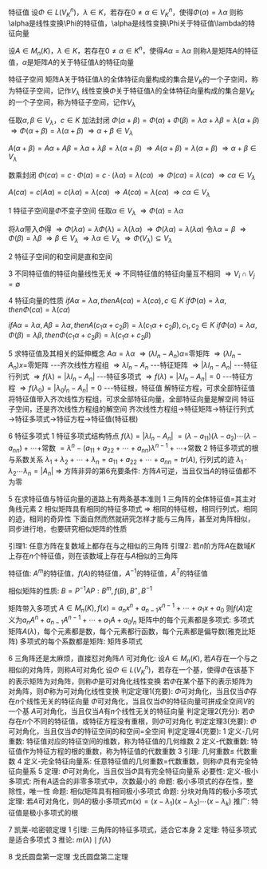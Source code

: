特征值
设$\Phi\in L(V_K^n)，\lambda\in K$，若存在$0\neq\alpha\in V_K^n$，使得$\Phi(\alpha)=\lambda\alpha$
则称\alpha是线性变换\Phi的特征值，\alpha是线性变换\Phi关于特征值\lambda的特征向量

设$A\in M_n(K)，\lambda\in K$，若存在$0\neq\alpha\in K^n$，使得$A\alpha=\lambda\alpha$
则称$\lambda$是矩阵$A$的特征值，$\alpha$是矩阵$A$的关于特征值$\lambda$的特征向量


特征子空间
矩阵A关于特征值$\lambda$的全体特征向量构成的集合是$V_K$的一个子空间，称为特征子空间，记作$V_\lambda$
线性变换$\Phi$关于特征值$\lambda$的全体特征向量构成的集合是$V_K$的一个子空间，称为特征子空间，记作$V_\lambda$

任取$\alpha,\beta\in V_\lambda，c\in K$
加法封闭
$\Phi(\alpha+\beta)=\Phi(\alpha)+\Phi(\beta)=\lambda\alpha+\lambda\beta=\lambda(\alpha+\beta)$
$\Rightarrow \Phi(\alpha+\beta)=\lambda(\alpha+\beta)$
$\Rightarrow \alpha+\beta\in V_\lambda$

$A(\alpha+\beta)=A\alpha+A\beta=\lambda\alpha+\lambda\beta=\lambda(\alpha+\beta)$
$\Rightarrow A(\alpha+\beta)=\lambda(\alpha+\beta)$
$\Rightarrow \alpha+\beta\in V_\lambda$

数乘封闭
$\Phi(c\alpha)=c\cdot\Phi(\alpha)=c\cdot(\lambda\alpha)=\lambda(c\alpha)$
$\Rightarrow \Phi(c\alpha)=\lambda(c\alpha)$
$\Rightarrow c\alpha\in V_\lambda$

$A(c\alpha)=c(A\alpha)=c(\lambda\alpha)=\lambda(c\alpha)$
$\Rightarrow A(c\alpha)=\lambda(c\alpha)$
$\Rightarrow c\alpha\in V_\lambda$

1 特征子空间是$\Phi$不变子空间
任取$\alpha\in V_\lambda$
$\Rightarrow \Phi(\alpha)=\lambda\alpha$

将$\lambda\alpha$带入$\Phi$得
$\Rightarrow \Phi(\lambda\alpha)=\lambda\Phi(\lambda)=\lambda(\lambda\alpha)$
$\Rightarrow \Phi(\lambda\alpha)=\lambda(\lambda\alpha)$
令$\lambda\alpha=\beta$
$\Rightarrow \Phi(\beta)=\lambda\beta$
$\Rightarrow \beta\in V_\lambda$
$\Rightarrow \lambda\alpha\in V_\lambda$
$\Rightarrow \Phi(V_\lambda)\subseteq V_\lambda$

2 特征子空间的和空间是直和空间

3 不同特征值的特征向量线性无关
  $\Rightarrow$ 不同特征值的特征向量互不相同
  $\Rightarrow V_i\cap V_j = \emptyset$

4 特征向量的性质
  $if A\alpha=\lambda\alpha, then A(c\alpha)=\lambda(c\alpha), c\in K$
  $if \Phi(\alpha)=\lambda\alpha, then \Phi(c\alpha)=\lambda(c\alpha)$

  $if A\alpha=\lambda\alpha, A\beta=\lambda\alpha, then A(c_1\alpha+c_2\beta)=\lambda(c_1\alpha+c_2\beta), c_1,c_2\in K$
  $if \Phi(\alpha)=\lambda\alpha, \Phi(\beta)=\lambda\beta, then \Phi(c_1\alpha+c_2\beta)=\lambda(c_1\alpha+c_2\beta)$

5 求特征值及其相关的延伸概念
  $A\alpha=\lambda\alpha$
  $\Rightarrow (\lambda I_n-A_n)\alpha=$零矩阵
  $\Rightarrow (\lambda I_n-A_n)x=$零矩阵  ---齐次线性方程组
  $\Rightarrow \lambda I_n-A_n$ ---特征矩阵 
  $\Rightarrow |\lambda I_n-A_n|$ ---特征行列式
  $\Rightarrow f(\lambda)=|\lambda I_n-A_n|$ ---特征多项式
  $\Rightarrow f(\lambda)=|\lambda I_n-A_n|=0$ ---特征方程
  $\Rightarrow f(\lambda_0)=|\lambda_0 I_n-A_n|=0$ ---特征根，特征值
  解特征方程，可求全部特征值
  将特征值带入齐次线性方程组，可求全部特征向量，全部特征向量是解空间
  特征子空间，还是齐次线性方程组的解空间
  齐次线性方程组$\to$特征矩阵$\to$特征行列式$\to$特征多项式$\to$特征方程$\to$特征值(特征根)

6 特征多项式
  1 特征多项式结构特点
  $f(\lambda)=|\lambda I_n-A_n|$
  $=(\lambda-a_{11})(\lambda-a_{2})\cdots(\lambda-a_{nn})+\cdots+$常数
  $=\lambda^n-(a_{11}+a_{22}+\cdots+a_{nn})\lambda^{n-1}+\cdots+$常数
  2 特征多项式的根与系数关系
  $\lambda_1+\lambda_2+\cdots+\lambda_n=a_{11}+a_{22}+\cdots+a_{nn}=tr(A)$, 行列式的迹
  $\lambda_1\cdot\lambda_2\cdots\lambda_n=|A_n|$
  $\Rightarrow$ 方阵非异的第6充要条件: 方阵$A$可逆，当且仅当$A$的特征值都不为零

5 在求特征值与特征向量的道路上有两条基本准则
  1 三角阵的全体特征值=其主对角线元素
  2 相似矩阵具有相同的特征多项式
    $\Rightarrow$ 相同的特征根，相同行列式，相同的迹，相同的奇异性
  下面自然而然就研究怎样才能与三角阵，甚至对角阵相似，同步进行地，也要研究相似矩阵的性质

  引理1: 任意方阵在复数域上都存在与之相似的三角阵
  引理2: 若$n$阶方阵$A$在数域$K$上存在$n$个特征值，则在该数域上存在与$A$相似的三角阵

  特征值: $A^m$的特征值，$f(A)$的特征值，$A^{-1}$的特征值，$A^T$的特征值

  相似矩阵的性质: $B=P^{-1}AP: B^m, f(B), B^\star, B^{-1}$

  矩阵带入多项式
  $A\in M_n(K), f(x)=a_nx^n+a_{n-1}x^{n-1}+\cdots+a_1x+a_0$
  则$f(A)$定义为$a_nA^n+a_{n-1}A^{n-1}+\cdots+a_1A+a_0I_n$
  矩阵中的每个元素都是多项式: 多项式矩阵$A(\lambda)$，每个元素都是数，每个元素都行函数，每个元素都是偏导数(雅克比矩阵)
  多项式的每个系数都是矩阵: 矩阵多项式

6 三角阵还是太麻烦，直接怼对角阵$\Lambda$
  可对角化:
  设$A\in M_n(K)$, 若$A$存在一个与之相似的对角阵，则称$A$可对角化
  设$\Phi\in L(V_K^n)$，若存在一个基，使得$\Phi$在该基下的表示矩阵为对角阵，则称$\Phi$是可对角化线性变换
                     若$\Phi$在某个基下的表示矩阵为对角阵，则$\Phi$称为可对角化线性变换
  判定定理1(充要): $\Phi$可对角化，当且仅当$\Phi$存在$n$个线性无关的特征向量
                 $\Phi$可对角化，当且仅当$\Phi$的特征向量可拼成全空间$V$的一个基
                 $A$可对角化，当且仅当$A$有$n$个线性无关的特征向量
  判定定理2(充分): 若$\Phi$存在$n$个不同的特征值，或特征方程没有重根，则$\Phi$可对角化
  判定定理3(充要): $\Phi$可对角化，当且仅当$\Phi$的特征空间的和空间$=$全空间
  判定定理4(充要): 
         1 定义-几何重数: 特征值对应的特征空间的维数，称为特征值的几何维数
         2 定义-代数重数: 特征值作为特征方程的根的重数，称为特征值的代数重数
         3 引理: 几何重数$\le$ 代数重数
         4 定义-完全特征向量系: 任意特征值的几何重数=代数重数，则称$\Phi$具有完全特征向量系
         5 定理: $\Phi$可对角化，当且仅当$\Phi$具有完全特征向量系
  必要性: 
     定义-极小多项式: 所有$A$适合的非零多项式中，次数最小的
     命题: 极小多项式的存在性，整除性，唯一性
     命题: 相似矩阵具有相同极小多项式
     命题: 分块对角阵的极小多项式
     定理: 若$A$可对角化，则$A$的极小多项式$m(x)=(x-\lambda_1)(x-\lambda_2)\cdots(x-\lambda_k)$
     推广: 特征值是极小多项式的根

7 凯莱-哈密顿定理
  1 引理: 三角阵的特征多项式，适合它本身
  2 定理: 特征多项式是适合多项式
  3 推论: $m(\lambda)\mid f(\lambda)$

8 戈氏圆盘第一定理
  戈氏圆盘第二定理